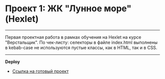 # Проект 1: ЖК "Лунное море" (Hexlet)

___
Первая проектная работа в рамках обучения на Hexlet на курсе "Верстальщик".
По чек-листу:
 селекторы в файле index.html выполнены в kebab-case
 не используются пустые классы, как в HTML, так и в CSS.

 ___


**Deploy**

* [Ссылка на готовый проект](YakovlevaIrina-layout-designer-project-lvl1.surge.sh)
